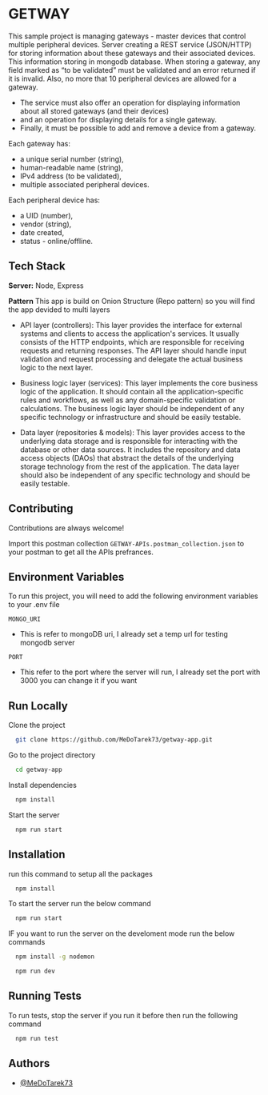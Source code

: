 
# GETWAY

This sample project is managing gateways - master devices that control multiple peripheral devices. 
Server creating a REST service (JSON/HTTP) for storing information about these gateways and their associated devices. This information storing in mongodb database. 
When storing a gateway, any field marked as “to be validated” must be validated and an error returned if it is invalid. Also, no more that 10 peripheral devices are allowed for a gateway.

- The service must also offer an operation for displaying information about all stored gateways (and their devices) 
- and an operation for displaying details for a single gateway. 
- Finally, it must be possible to add and remove a device from a gateway.

Each gateway has:
-	a unique serial number (string), 
-	human-readable name (string),
-	IPv4 address (to be validated),
-	multiple associated peripheral devices. 

Each peripheral device has:
- a UID (number),
- vendor (string),
- date created,
- status - online/offline.





## Tech Stack

**Server:** Node, Express

**Pattern** This app is build on Onion Structure (Repo pattern) so you will find the app devided to multi layers 
- API layer (controllers): This layer provides the interface for external systems and clients to access the application's services. It usually consists of the HTTP endpoints, which are responsible for receiving requests and returning responses. The API layer should handle input validation and request processing and delegate the actual business logic to the next layer.

- Business logic layer (services): This layer implements the core business logic of the application. It should contain all the application-specific rules and workflows, as well as any domain-specific validation or calculations. The business logic layer should be independent of any specific technology or infrastructure and should be easily testable.

- Data layer (repositories & models): This layer provides access to the underlying data storage and is responsible for interacting with the database or other data sources. It includes the repository and data access objects (DAOs) that abstract the details of the underlying storage technology from the rest of the application. The data layer should also be independent of any specific technology and should be easily testable.


## Contributing

Contributions are always welcome!

Import this postman collection `GETWAY-APIs.postman_collection.json` to your postman to get all the APIs prefrances.


## Environment Variables

To run this project, you will need to add the following environment variables to your .env file

`MONGO_URI`
 - This is refer to mongoDB uri, I already set a temp url for testing mongodb server 

`PORT`
- This refer to the port where the server will run, I already set the port with 3000 you can change it if you want
## Run Locally

Clone the project

```bash
  git clone https://github.com/MeDoTarek73/getway-app.git
```

Go to the project directory

```bash
  cd getway-app
```

Install dependencies

```bash
  npm install
```

Start the server

```bash
  npm run start
```


## Installation

run this command to setup all the packages

```bash
  npm install
```

To start the server run the below command

```bash
  npm run start
```

IF you want to run the server on the develoment mode 
run the below commands

```bash
  npm install -g nodemon
```
```bash
  npm run dev
```
## Running Tests

To run tests, stop the server if you run it before then run the following command

```bash
  npm run test
```


## Authors

- [@MeDoTarek73](https://github.com/MeDoTarek73)

